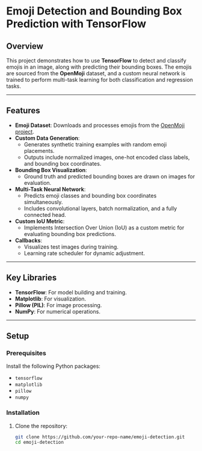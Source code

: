 # Emoji Detection and Bounding Box Prediction with TensorFlow

## Overview
This project demonstrates how to use **TensorFlow** to detect and classify emojis in an image, along with predicting their bounding boxes. The emojis are sourced from the **OpenMoji** dataset, and a custom neural network is trained to perform multi-task learning for both classification and regression tasks.

---

## Features
- **Emoji Dataset**: Downloads and processes emojis from the [OpenMoji project](https://openmoji.org).
- **Custom Data Generation**:
  - Generates synthetic training examples with random emoji placements.
  - Outputs include normalized images, one-hot encoded class labels, and bounding box coordinates.
- **Bounding Box Visualization**:
  - Ground truth and predicted bounding boxes are drawn on images for evaluation.
- **Multi-Task Neural Network**:
  - Predicts emoji classes and bounding box coordinates simultaneously.
  - Includes convolutional layers, batch normalization, and a fully connected head.
- **Custom IoU Metric**:
  - Implements Intersection Over Union (IoU) as a custom metric for evaluating bounding box predictions.
- **Callbacks**:
  - Visualizes test images during training.
  - Learning rate scheduler for dynamic adjustment.

---

## Key Libraries
- **TensorFlow**: For model building and training.
- **Matplotlib**: For visualization.
- **Pillow (PIL)**: For image processing.
- **NumPy**: For numerical operations.

---

## Setup

### Prerequisites
Install the following Python packages:
- `tensorflow`
- `matplotlib`
- `pillow`
- `numpy`

### Installation
1. Clone the repository:
   ```bash
   git clone https://github.com/your-repo-name/emoji-detection.git
   cd emoji-detection
